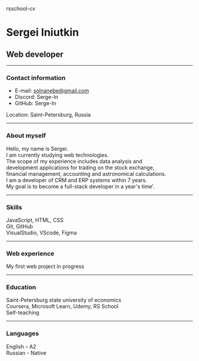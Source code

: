 rsschool-cv

# Sergei Iniutkin

## Web developer  

---------------------------
### Contact information

* E-mail: solnanebe@gmail.com
* Discord: Serge-In
* GitHub: Serge-In
  
Location: Saint-Petersburg, Russia

---------------------------
### About myself

Hello, my name is Sergei.   
I am currently studying web technologies.  
The scope of my experience includes data analysis and   
development applications for trading on the stock exchange,   
financial management, accounting and astronomical calculations.  
I am a developer of CRM and ERP systems within 7 years.   
My goal is to become a full-stack developer in a year's time'.  


---------------------------

### Skills

JavaScript, HTML, CSS  
Git, GitHub   
VisualStudio, VScode, Figma  

---------------------------

### Web experience

My first web project in progress

---------------------------

### Education

Saint-Petersburg state university of economics  
Coursera, Microsoft Learn, Udemy, RS School   
Self-teaching


---------------------------
### Languages

English – A2  
Russian - Native
